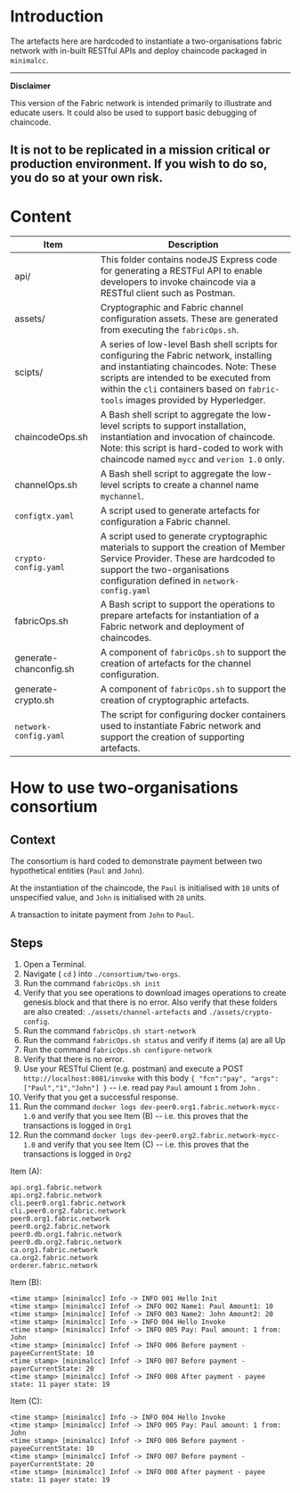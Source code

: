# Introduction

The artefacts here are hardcoded to instantiate a two-organisations fabric network with in-built RESTful APIs and deploy chaincode packaged in `minimalcc`.

---
**Disclaimer**

This version of the Fabric network is intended primarily to illustrate and educate users. It could also be used to support basic debugging of chaincode.

It is **not** to be replicated in a mission critical or production environment. If you wish to do so, you do so at your own risk.
---

# Content

| Item | Description |
| --- | --- |
| api/ | This folder contains nodeJS Express code for generating a RESTFul API to enable developers to invoke chaincode via a RESTful client such as Postman. |
| assets/ | Cryptographic and Fabric channel configuration assets. These are generated from executing the `fabricOps.sh`. |
| scipts/ | A series of low-level Bash shell scripts for configuring the Fabric network, installing and instantiating chaincodes. Note: These scripts are intended to be executed from within the `cli` containers based on `fabric-tools` images provided by Hyperledger. |
| chaincodeOps.sh | A Bash shell script to aggregate the low-level scripts to support installation, instantiation and invocation of chaincode. Note: this script is hard-coded to work with chaincode named `mycc` and `verion 1.0` only. |
| channelOps.sh | A Bash shell script to aggregate the low-level scripts to create a channel name `mychannel`. |
| `configtx.yaml` | A script used to generate artefacts for configuration a Fabric channel. |
| `crypto-config.yaml` | A script used to generate cryptographic materials to support the creation of Member Service Provider. These are hardcoded to support the two-organisations configuration defined in `network-config.yaml` |
| fabricOps.sh | A Bash script to support the operations to prepare artefacts for instantiation of a Fabric network and deployment of chaincodes. |
| generate-chanconfig.sh | A component of `fabricOps.sh` to support the creation of artefacts for the channel configuration. |
| generate-crypto.sh | A component of `fabricOps.sh` to support the creation of cryptographic artefacts. |
| `network-config.yaml` | The script for configuring docker containers used to instantiate Fabric network and support the creation of supporting artefacts. |

# How to use two-organisations consortium

## Context
The consortium is hard coded to demonstrate payment between two hypothetical entities (`Paul` and `John`). 

At the instantiation of the chaincode, the `Paul` is initialised with `10` units of unspecified value, and `John` is initialised with `20` units.

A transaction to initate payment from `John` to `Paul`.

## Steps

1. Open a Terminal.
2. Navigate ( `cd` ) into `./consortium/two-orgs`.
3. Run the command `fabricOps.sh init`
4. Verify that you see operations to download images operations to create genesis.block and that there is no error. Also verify that these folders are also created: `./assets/channel-artefacts` and `./assets/crypto-config`.
5. Run the command `fabricOps.sh start-network`
6. Run the command `fabricOps.sh status` and verify if items (a) are all Up
7. Run the command `fabricOps.sh configure-network`
8. Verify that there is no error.
9. Use your RESTful Client (e.g. postman) and execute a POST `http://localhost:8081/invoke` with this body `{ "fcn":"pay", "args":["Paul","1","John"] }` -- i.e. read pay `Paul` amount `1` from `John` .
10. Verify that you get a successful response.
11. Run the command `docker logs dev-peer0.org1.fabric.network-mycc-1.0` and verify that you see Item (B) -- i.e. this proves that the transactions is logged in `Org1`
12. Run the command `docker logs dev-peer0.org2.fabric.network-mycc-1.0` and verify that you see Item (C) -- i.e. this proves that the transactions is logged in `Org2`

Item (A):
```
api.org1.fabric.network
api.org2.fabric.network
cli.peer0.org1.fabric.network
cli.peer0.org2.fabric.network
peer0.org1.fabric.network
peer0.org2.fabric.network
peer0.db.org1.fabric.network
peer0.db.org2.fabric.network
ca.org1.fabric.network
ca.org2.fabric.network
orderer.fabric.network
```

Item (B):
```
<time stamp> [minimalcc] Info -> INFO 001 Hello Init
<time stamp> [minimalcc] Infof -> INFO 002 Name1: Paul Amount1: 10
<time stamp> [minimalcc] Infof -> INFO 003 Name2: John Amount2: 20
<time stamp> [minimalcc] Info -> INFO 004 Hello Invoke
<time stamp> [minimalcc] Infof -> INFO 005 Pay: Paul amount: 1 from: John
<time stamp> [minimalcc] Infof -> INFO 006 Before payment - payeeCurrentState: 10
<time stamp> [minimalcc] Infof -> INFO 007 Before payment - payerCurrentState: 20
<time stamp> [minimalcc] Infof -> INFO 008 After payment - payee state: 11 payer state: 19
```

Item (C):
```
<time stamp> [minimalcc] Info -> INFO 004 Hello Invoke
<time stamp> [minimalcc] Infof -> INFO 005 Pay: Paul amount: 1 from: John
<time stamp> [minimalcc] Infof -> INFO 006 Before payment - payeeCurrentState: 10
<time stamp> [minimalcc] Infof -> INFO 007 Before payment - payerCurrentState: 20
<time stamp> [minimalcc] Infof -> INFO 008 After payment - payee state: 11 payer state: 19
```
